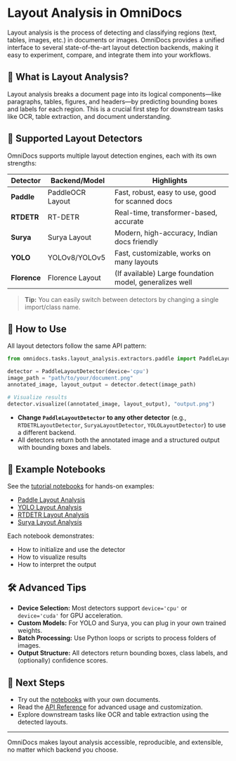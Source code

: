 # Layout Analysis in OmniDocs

Layout analysis is the process of detecting and classifying regions (text, tables, images, etc.) in documents or images. OmniDocs provides a unified interface to several state-of-the-art layout detection backends, making it easy to experiment, compare, and integrate them into your workflows.

## 🚀 What is Layout Analysis?

Layout analysis breaks a document page into its logical components—like paragraphs, tables, figures, and headers—by predicting bounding boxes and labels for each region. This is a crucial first step for downstream tasks like OCR, table extraction, and document understanding.

## 🧩 Supported Layout Detectors

OmniDocs supports multiple layout detection engines, each with its own strengths:

| Detector   | Backend/Model         | Highlights                                  |
|------------|----------------------|---------------------------------------------|
| **Paddle** | PaddleOCR Layout     | Fast, robust, easy to use, good for scanned docs |
| **RTDETR** | RT-DETR              | Real-time, transformer-based, accurate      |
| **Surya**  | Surya Layout         | Modern, high-accuracy, Indian docs friendly |
| **YOLO**   | YOLOv8/YOLOv5        | Fast, customizable, works on many layouts   |
| **Florence** | Florence Layout    | (If available) Large foundation model, generalizes well |

> **Tip:** You can easily switch between detectors by changing a single import/class name.

## 📝 How to Use

All layout detectors follow the same API pattern:

```python
from omnidocs.tasks.layout_analysis.extractors.paddle import PaddleLayoutDetector

detector = PaddleLayoutDetector(device='cpu')
image_path = "path/to/your/document.png"
annotated_image, layout_output = detector.detect(image_path)

# Visualize results
detector.visualize((annotated_image, layout_output), "output.png")
```

- **Change `PaddleLayoutDetector` to any other detector** (e.g., `RTDETRLayoutDetector`, `SuryaLayoutDetector`, `YOLOLayoutDetector`) to use a different backend.
- All detectors return both the annotated image and a structured output with bounding boxes and labels.

## 📒 Example Notebooks

See the [tutorial notebooks](./tutorials/) for hands-on examples:
- [Paddle Layout Analysis](./tutorials/paddle.ipynb)
- [YOLO Layout Analysis](./tutorials/yolo.ipynb)
- [RTDETR Layout Analysis](./tutorials/rtdetr.ipynb)
- [Surya Layout Analysis](./tutorials/surya.ipynb)

Each notebook demonstrates:
- How to initialize and use the detector
- How to visualize results
- How to interpret the output

## 🛠️ Advanced Tips

- **Device Selection:** Most detectors support `device='cpu'` or `device='cuda'` for GPU acceleration.
- **Custom Models:** For YOLO and Surya, you can plug in your own trained weights.
- **Batch Processing:** Use Python loops or scripts to process folders of images.
- **Output Structure:** All detectors return bounding boxes, class labels, and (optionally) confidence scores.

## 🔗 Next Steps

- Try out the [notebooks](./tutorials/) with your own documents.
- Read the [API Reference](../../api_reference/) for advanced usage and customization.
- Explore downstream tasks like OCR and table extraction using the detected layouts.

---

OmniDocs makes layout analysis accessible, reproducible, and extensible, no matter which backend you choose. 